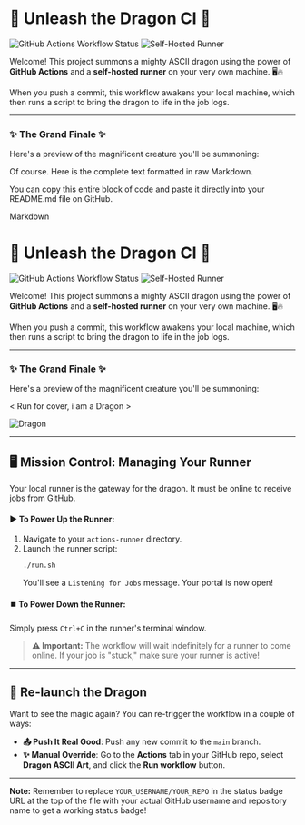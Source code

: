 # 🐲 Unleash the Dragon CI 🐲

![GitHub Actions Workflow Status](https://img.shields.io/github/actions/workflow/status/MarwanTamerMo/Cowsay-CI-CD/workflow.yaml)
![Self-Hosted Runner](https://img.shields.io/badge/runner-self--hosted-blueviolet?style=for-the-badge)

Welcome! This project summons a mighty ASCII dragon using the power of **GitHub Actions** and a **self-hosted runner** on your very own machine. 🖥️🔥

When you push a commit, this workflow awakens your local machine, which then runs a script to bring the dragon to life in the job logs.

***

### ✨ The Grand Finale ✨

Here's a preview of the magnificent creature you'll be summoning:

Of course. Here is the complete text formatted in raw Markdown.

You can copy this entire block of code and paste it directly into your README.md file on GitHub.

Markdown

# 🐲 Unleash the Dragon CI 🐲

![GitHub Actions Workflow Status](https://img.shields.io/github/actions/workflow/status/MarwanTamerMo/Cowsay-CI-CD/workflow.yaml)
![Self-Hosted Runner](https://img.shields.io/badge/runner-self--hosted-blueviolet?style=for-the-badge)

Welcome! This project summons a mighty ASCII dragon using the power of **GitHub Actions** and a **self-hosted runner** on your very own machine. 🖥️🔥

When you push a commit, this workflow awakens your local machine, which then runs a script to bring the dragon to life in the job logs.

***

### ✨ The Grand Finale ✨

Here's a preview of the magnificent creature you'll be summoning:

< Run for cover, i am a Dragon >

![Dragon](../assets/dragon.png)

***

## 🖥️ Mission Control: Managing Your Runner

Your local runner is the gateway for the dragon. It must be online to receive jobs from GitHub.

#### ▶️ To Power Up the Runner:

1.  Navigate to your `actions-runner` directory.
2.  Launch the runner script:
    ```bash
    ./run.sh
    ```
    You'll see a `Listening for Jobs` message. Your portal is now open!

#### ⏹️ To Power Down the Runner:

Simply press `Ctrl+C` in the runner's terminal window.

> **⚠️ Important:** The workflow will wait indefinitely for a runner to come online. If your job is "stuck," make sure your runner is active!

***

## 🔄 Re-launch the Dragon

Want to see the magic again? You can re-trigger the workflow in a couple of ways:

* **📤 Push It Real Good**: Push any new commit to the `main` branch.
* **✨ Manual Override**: Go to the **Actions** tab in your GitHub repo, select **Dragon ASCII Art**, and click the **Run workflow** button.

---

**Note:** Remember to replace `YOUR_USERNAME/YOUR_REPO` in the status badge URL at the top of the file with your actual GitHub username and repository name to get a working status badge!
